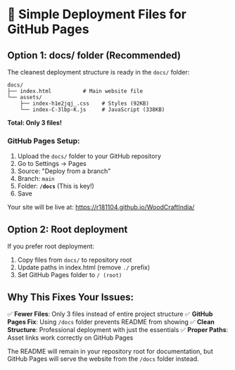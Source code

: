 # 🚀 Simple Deployment Files for GitHub Pages

## Option 1: docs/ folder (Recommended)

The cleanest deployment structure is ready in the `docs/` folder:

```
docs/
├── index.html          # Main website file
└── assets/
    ├── index-h1e2jqj_.css    # Styles (92KB)
    └── index-C-3lbp-K.js     # JavaScript (338KB)
```

**Total: Only 3 files!**

### GitHub Pages Setup:
1. Upload the `docs/` folder to your GitHub repository
2. Go to Settings → Pages
3. Source: "Deploy from a branch"
4. Branch: `main`
5. Folder: **`/docs`** (This is key!)
6. Save

Your site will be live at: https://r181104.github.io/WoodCraftIndia/

## Option 2: Root deployment

If you prefer root deployment:
1. Copy files from `docs/` to repository root
2. Update paths in index.html (remove `./` prefix)
3. Set GitHub Pages folder to `/ (root)`

## Why This Fixes Your Issues:

✅ **Fewer Files**: Only 3 files instead of entire project structure
✅ **GitHub Pages Fix**: Using `/docs` folder prevents README from showing
✅ **Clean Structure**: Professional deployment with just the essentials
✅ **Proper Paths**: Asset links work correctly on GitHub Pages

The README will remain in your repository root for documentation, but GitHub Pages will serve the website from the `/docs` folder instead.